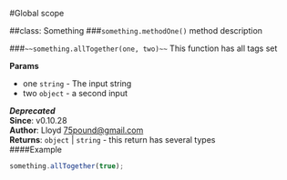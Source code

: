 #Global scope
<a name="Something"></a>

##class: Something
<a name="Something#methodOne"></a>
###`something.methodOne()`
method description

<a name="Something#allTogether"></a>
###`~~something.allTogether(one, two)~~`
This function has all tags set

**Params**
- one `string` - The input string
- two `object` - a second input

***Deprecated***  
**Since**: v0.10.28  
**Author**: Lloyd <75pound@gmail.com>  
**Returns**: `object` | `string` - this return has several types  
####Example
```js
something.allTogether(true);
```
